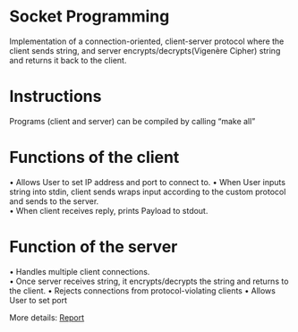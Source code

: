 # Socket Programming
Implementation of a connection-oriented, client-server protocol where the client sends string, and server encrypts/decrypts(Vigenère Cipher) string and returns it back to the client. 

# Instructions
Programs (client and server) can be compiled by calling “make all”

# Functions of the client
• Allows User to set IP address and port to connect to.
• When User inputs string into stdin, client sends wraps input according to the custom protocol and sends to the server.  
• When client receives reply, prints Payload to stdout.  

# Function of the server
• Handles multiple client connections.  
• Once server receives string, it encrypts/decrypts the string and returns to the client.
• Rejects connections from protocol-violating clients
• Allows User to set port  

More details: [Report](https://github.com/Shynar88/Socket-Programming/blob/master/report.pdf)
